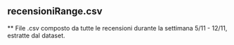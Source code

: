 ## recensioniRange.csv

  **  File .csv composto da tutte le recensioni durante la settimana 5/11 - 12/11, estratte dal dataset.
